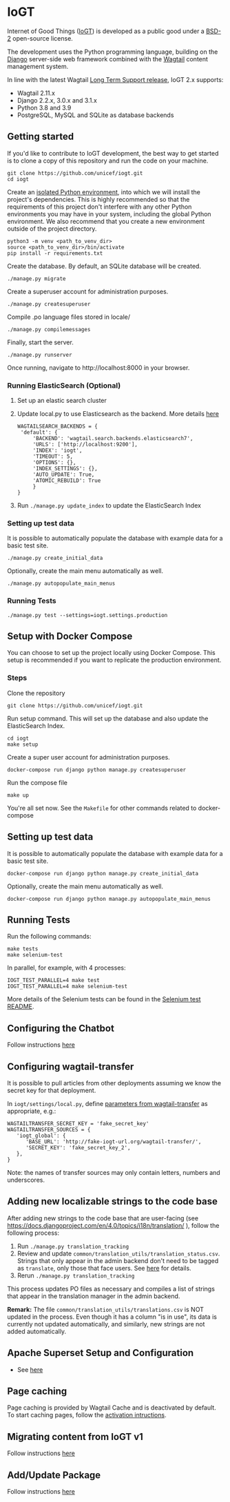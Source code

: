# IoGT

Internet of Good Things ([IoGT][2]) is developed as a public good under a [BSD-2][3] open-source license.

The development uses the Python programming language, building on the [Django][4] server-side web framework combined with the [Wagtail][5] content management system.

In line with the latest Wagtail [Long Term Support release][6], IoGT 2.x supports:
- Wagtail 2.11.x
- Django 2.2.x, 3.0.x and 3.1.x
- Python 3.8 and 3.9
- PostgreSQL, MySQL and SQLite as database backends

## Getting started

If you'd like to contribute to IoGT development, the best way to get started is to clone a copy of this repository and run the code on your machine.
```
git clone https://github.com/unicef/iogt.git
cd iogt
```

Create an [isolated Python environment][1], into which we will install the project's dependencies. This is highly recommended so that the requirements of this project don't interfere with any other Python environments you may have in your system, including the global Python environment. We also recommend that you create a new environment outside of the project directory.
```
python3 -m venv <path_to_venv_dir>
source <path_to_venv_dir>/bin/activate
pip install -r requirements.txt
```

Create the database. By default, an SQLite database will be created.
```
./manage.py migrate
```

Create a superuser account for administration purposes.
```
./manage.py createsuperuser
```

Compile .po language files stored in locale/
```
./manage.py compilemessages
```

Finally, start the server.
```
./manage.py runserver
```

Once running, navigate to http://localhost:8000 in your browser.


### Running ElasticSearch (Optional)

1. Set up an elastic search cluster
2. Update local.py to use Elasticsearch as the backend. More details [here](https://docs.wagtail.io/en/stable/topics/search/backends.html#elasticsearch-backend)
   ```
   WAGTAILSEARCH_BACKENDS = {
    'default': {
        'BACKEND': 'wagtail.search.backends.elasticsearch7',
        'URLS': ['http://localhost:9200'],
        'INDEX': 'iogt',
        'TIMEOUT': 5,
        'OPTIONS': {},
        'INDEX_SETTINGS': {},
        'AUTO_UPDATE': True,
        'ATOMIC_REBUILD': True
        }
   }
   ```

3. Run `./manage.py update_index` to update the ElasticSearch Index

### Setting up test data

It is possible to automatically populate the database with example data for a basic test site.
```
./manage.py create_initial_data
```

Optionally, create the main menu automatically as well.
```
./manage.py autopopulate_main_menus
```


### Running Tests
```
./manage.py test --settings=iogt.settings.production
```

## Setup with Docker Compose

You can choose to set up the project locally using Docker Compose. This setup is recommended if you want to replicate the production environment.

### Steps

Clone the repository

```
git clone https://github.com/unicef/iogt.git
```
Run setup command. This will set up the database and also update the ElasticSearch Index.
```
cd iogt
make setup
```

Create a super user account for administration purposes.
```
docker-compose run django python manage.py createsuperuser
```

Run the compose file
```
make up
```
You're all set now. See the `Makefile` for other commands related to docker-compose

## Setting up test data

It is possible to automatically populate the database with example data for a basic test site.
```
docker-compose run django python manage.py create_initial_data
```

Optionally, create the main menu automatically as well.
```
docker-compose run django python manage.py autopopulate_main_menus
```

## Running Tests

Run the following commands:
```
make tests
make selenium-test
```

In parallel, for example, with 4 processes:
```
IOGT_TEST_PARALLEL=4 make test
IOGT_TEST_PARALLEL=4 make selenium-test
```

More details of the Selenium tests can be found in the [Selenium test README][9].

## Configuring the Chatbot

Follow instructions [here](messaging/README.md)

## Configuring wagtail-transfer

It is possible to pull articles from other deployments assuming we know the secret key for that deployment.

In `iogt/settings/local.py`, define [parameters from wagtail-transfer](https://github.com/wagtail/wagtail-transfer/blob/master/docs/settings.md) as appropriate, e.g.:
```
WAGTAILTRANSFER_SECRET_KEY = 'fake_secret_key'
WAGTAILTRANSFER_SOURCES = {
   'iogt_global': {
      'BASE_URL': 'http://fake-iogt-url.org/wagtail-transfer/',
      'SECRET_KEY': 'fake_secret_key_2',
   },
}
```
Note: the names of transfer sources may only contain letters, numbers and underscores.

## Adding new localizable strings to the code base

After adding new strings to the code base that are user-facing (see https://docs.djangoproject.com/en/4.0/topics/i18n/translation/ ), follow the following process:
1. Run `./manage.py translation_tracking`
2. Review and update `common/translation_utils/translation_status.csv`. Strings that only appear in the admin backend don't need to be tagged as `translate`, only those that face users. See [here](common/translation_utils/README.md) for details.
3. Rerun `./manage.py translation_tracking`

This process updates PO files as necessary and compiles a list of strings that appear in the translation manager in the admin backend.

**Remark:** The file `common/translation_utils/translations.csv` is NOT updated in the process.
Even though it has a column "is in use", its data is currently not updated automatically, and similarly, new strings are not added automatically.

## Apache Superset Setup and Configuration
- See [here](questionnaires/superset/README.md)

## Page caching

Page caching is provided by Wagtail Cache and is deactivated by default. To start caching pages, follow the [activation intructions][7].

## Migrating content from IoGT v1
Follow instructions [here](iogt_content_migration/README.md)

## Add/Update Package
Follow instructions [here][10]


[1]: https://packaging.python.org/guides/installing-using-pip-and-virtual-environments/#creating-a-virtual-environment
[2]: https://www.unicef.org/innovation/IoGT
[3]: https://github.com/unicef/iogt/blob/develop/LICENSE
[4]: https://www.djangoproject.com/
[5]: https://wagtail.io/
[6]: https://github.com/wagtail/wagtail/wiki/Release-schedule
[7]: ./docs/cache.md
[8]: ./docs/troubleshooting.md
[9]: ./selenium_tests/README.md
[10]: ./docs/packages.md
